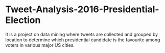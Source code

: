 # Tweet-Analysis-2016-Presidential-Election

It is a project on data mining where tweets are collected and grouped by location to determine which presidential candidate is the favourite among voters in various major US cities.
